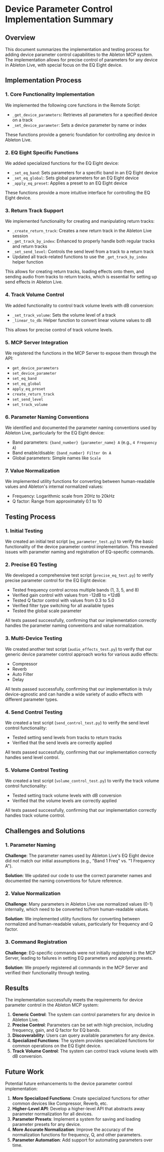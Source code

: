 # Device Parameter Control Implementation Summary

## Overview

This document summarizes the implementation and testing process for adding device parameter control capabilities to the Ableton MCP system. The implementation allows for precise control of parameters for any device in Ableton Live, with special focus on the EQ Eight device.

## Implementation Process

### 1. Core Functionality Implementation

We implemented the following core functions in the Remote Script:

- `_get_device_parameters`: Retrieves all parameters for a specified device on a track
- `_set_device_parameter`: Sets a device parameter by name or index

These functions provide a generic foundation for controlling any device in Ableton Live.

### 2. EQ Eight Specific Functions

We added specialized functions for the EQ Eight device:

- `_set_eq_band`: Sets parameters for a specific band in an EQ Eight device
- `_set_eq_global`: Sets global parameters for an EQ Eight device
- `_apply_eq_preset`: Applies a preset to an EQ Eight device

These functions provide a more intuitive interface for controlling the EQ Eight device.

### 3. Return Track Support

We implemented functionality for creating and manipulating return tracks:

- `_create_return_track`: Creates a new return track in the Ableton Live session
- `_get_track_by_index`: Enhanced to properly handle both regular tracks and return tracks
- `_set_send_level`: Controls the send level from a track to a return track
- Updated all track-related functions to use the `_get_track_by_index` helper function

This allows for creating return tracks, loading effects onto them, and sending audio from tracks to return tracks, which is essential for setting up send effects in Ableton Live.

### 4. Track Volume Control

We added functionality to control track volume levels with dB conversion:

- `_set_track_volume`: Sets the volume level of a track
- `_linear_to_db`: Helper function to convert linear volume values to dB

This allows for precise control of track volume levels.

### 5. MCP Server Integration

We registered the functions in the MCP Server to expose them through the API:

- `get_device_parameters`
- `set_device_parameter`
- `set_eq_band`
- `set_eq_global`
- `apply_eq_preset`
- `create_return_track`
- `set_send_level`
- `set_track_volume`

### 6. Parameter Naming Conventions

We identified and documented the parameter naming conventions used by Ableton Live, particularly for the EQ Eight device:

- Band parameters: `{band_number} {parameter_name} A` (e.g., `4 Frequency A`)
- Band enable/disable: `{band_number} Filter On A`
- Global parameters: Simple names like `Scale`

### 7. Value Normalization

We implemented utility functions for converting between human-readable values and Ableton's internal normalized values:

- Frequency: Logarithmic scale from 20Hz to 20kHz
- Q factor: Range from approximately 0.1 to 10

## Testing Process

### 1. Initial Testing

We created an initial test script (`eq_parameter_test.py`) to verify the basic functionality of the device parameter control implementation. This revealed issues with parameter naming and registration of EQ-specific commands.

### 2. Precise EQ Testing

We developed a comprehensive test script (`precise_eq_test.py`) to verify precise parameter control for the EQ Eight device:

- Tested frequency control across multiple bands (1, 3, 5, and 8)
- Verified gain control with values from -12dB to +12dB
- Tested Q factor control with values from 0.3 to 5.0
- Verified filter type switching for all available types
- Tested the global scale parameter

All tests passed successfully, confirming that our implementation correctly handles the parameter naming conventions and value normalization.

### 3. Multi-Device Testing

We created another test script (`audio_effects_test.py`) to verify that our generic device parameter control approach works for various audio effects:

- Compressor
- Reverb
- Auto Filter
- Delay

All tests passed successfully, confirming that our implementation is truly device-agnostic and can handle a wide variety of audio effects with different parameter types.

### 4. Send Control Testing

We created a test script (`send_control_test.py`) to verify the send level control functionality:

- Tested setting send levels from tracks to return tracks
- Verified that the send levels are correctly applied

All tests passed successfully, confirming that our implementation correctly handles send level control.

### 5. Volume Control Testing

We created a test script (`volume_control_test.py`) to verify the track volume control functionality:

- Tested setting track volume levels with dB conversion
- Verified that the volume levels are correctly applied

All tests passed successfully, confirming that our implementation correctly handles track volume control.

## Challenges and Solutions

### 1. Parameter Naming

**Challenge**: The parameter names used by Ableton Live's EQ Eight device did not match our initial assumptions (e.g., "Band 1 Freq" vs. "1 Frequency A").

**Solution**: We updated our code to use the correct parameter names and documented the naming conventions for future reference.

### 2. Value Normalization

**Challenge**: Many parameters in Ableton Live use normalized values (0-1) internally, which need to be converted to/from human-readable values.

**Solution**: We implemented utility functions for converting between normalized and human-readable values, particularly for frequency and Q factor.

### 3. Command Registration

**Challenge**: EQ-specific commands were not initially registered in the MCP Server, leading to failures in setting EQ parameters and applying presets.

**Solution**: We properly registered all commands in the MCP Server and verified their functionality through testing.

## Results

The implementation successfully meets the requirements for device parameter control in the Ableton MCP system:

1. **Generic Control**: The system can control parameters for any device in Ableton Live.
2. **Precise Control**: Parameters can be set with high precision, including frequency, gain, and Q factor for EQ bands.
3. **Discoverability**: Users can query available parameters for any device.
4. **Specialized Functions**: The system provides specialized functions for common operations on the EQ Eight device.
5. **Track Volume Control**: The system can control track volume levels with dB conversion.

## Future Work

Potential future enhancements to the device parameter control implementation:

1. **More Specialized Functions**: Create specialized functions for other common devices like Compressor, Reverb, etc.
2. **Higher-Level API**: Develop a higher-level API that abstracts away parameter normalization for all devices.
3. **Parameter Presets**: Implement a system for saving and loading parameter presets for any device.
4. **More Accurate Normalization**: Improve the accuracy of the normalization functions for frequency, Q, and other parameters.
5. **Parameter Automation**: Add support for automating parameters over time.
